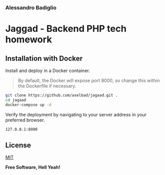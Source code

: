 ### Alessandro Badiglio

# Jaggad - Backend PHP tech homework



## Installation with Docker

Install and deploy in a Docker container.

>By default, the Docker will expose port 8000, so change this within the
Dockerfile if necessary.  

```sh
git clone https://github.com/axelbad/jagaad.git .
cd jagaad
docker-compose up -d
```

Verify the deployment by navigating to your server address in
your preferred browser.

```sh
127.0.0.1:8000
```
## License
[MIT](https://choosealicense.com/licenses/mit/)

**Free Software, Hell Yeah!**